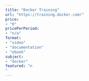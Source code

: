 ```yaml
---
title: "Docker Training"
url: "https://training.docker.com/"
price: 
- "0"
pricePerPeriod: 
- "n/a"
format: 
- "video"
- "documentation"
- "ebook"
subject: 
- "docker"
featured: "n"
---
```

